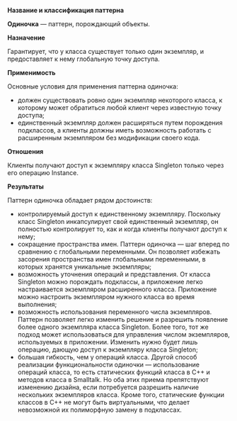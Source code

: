 ﻿**Название и классификация паттерна﻿**
 
﻿**Одиночка﻿** — паттерн, порождающий объекты.
 
﻿**Назначение﻿**
 
Гарантирует, что у класса существует только один экземпляр, и предоставляет к нему глобальную точку доступа.

﻿**Применимость﻿**
 
Основные условия для применения паттерна одиночка:
* должен существовать ровно один экземпляр некоторого класса, к которому может обратиться любой клиент через известную точку доступа;
* единственный экземпляр должен расширяться путем порождения подклассов, а клиенты должны иметь возможность работать с расширенным экземпляром без модификации своего кода.

﻿**Отношения﻿**

Клиенты получают доступ к экземпляру класса Singleton только через его операцию Instance.

﻿**Результаты﻿**
 
Паттерн одиночка обладает рядом достоинств:
* контролируемый доступ к единственному экземпляру. Поскольку класс Singleton инкапсулирует свой единственный экземпляр, он полностью контролирует то, как и когда клиенты получают доступ к нему;
* сокращение пространства имен. Паттерн одиночка — шаг вперед по сравнению с глобальными переменными. Он позволяет избежать засорения пространства имен глобальными переменными, в которых хранятся уникальные экземпляры;
* возможность уточнения операций и представления. От класса Singleton можно порождать подклассы, а приложение легко настраивается экземпляром расширенного класса. Приложение можно настроить экземпляром нужного класса во время выполнения;
* возможность использования переменного числа экземпляров. Паттерн позволяет легко изменить решение и разрешить появление более одного экземпляра класса Singleton. Более того, тот же подход может использоваться для управления числом экземпляров, используемых в приложении. Изменить нужно будет лишь операцию, дающую доступ к экземпляру класса Singleton;
* большая гибкость, чем у операций класса. Другой способ реализации функциональности одиночки — использование операций класса, то есть статических функций класса в C++ и методов класса в Smalltalk. Но оба этих приема препятствуют изменению дизайна, если потребуется разрешить наличие нескольких экземпляров класса. Кроме того, статические функции классов в C++ не могут быть виртуальными, что делает невозможной их полиморфную замену в подклассах.
